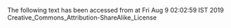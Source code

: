 The following text has been accessed from at Fri Aug 9 02:02:59 IST 2019
Creative_Commons_Attribution-ShareAlike_License
